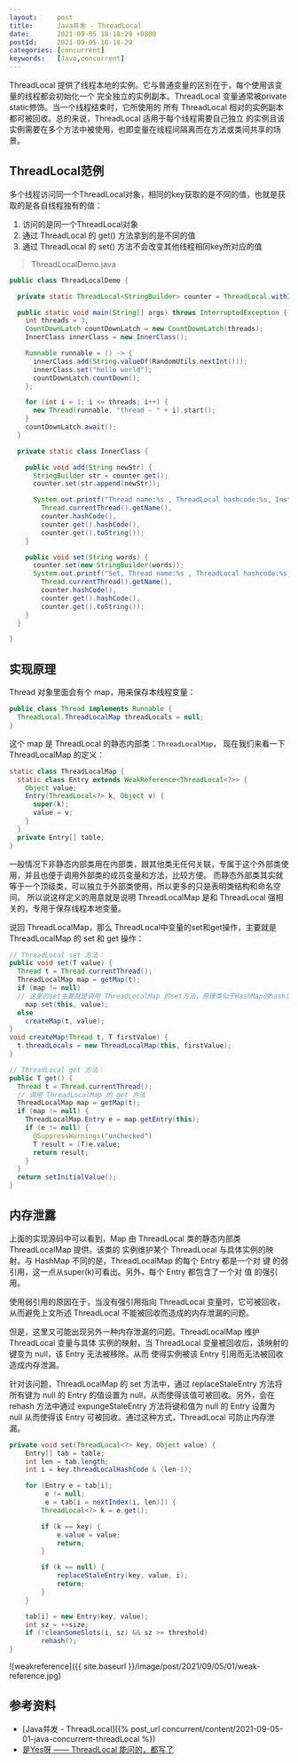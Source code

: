 ```yaml
---
layout:     post
title:      Java并发 - ThreadLocal
date:       2021-09-05 18:18:29 +0800
postId:     2021-09-05-18-18-29
categories: [concurrent]
keywords:   [Java,concurrent]
---
```


ThreadLocal 提供了线程本地的实例。它与普通变量的区别在于，每个使用该变量的线程都会初始化一个
完全独立的实例副本。ThreadLocal 变量通常被private static修饰。当一个线程结束时，它所使用的
所有 ThreadLocal 相对的实例副本都可被回收。总的来说，ThreadLocal 适用于每个线程需要自己独立
的实例且该实例需要在多个方法中被使用，也即变量在线程间隔离而在方法或类间共享的场景。

## ThreadLocal范例

多个线程访问同一个ThreadLocal对象，相同的key获取的是不同的值，也就是获取的是各自线程独有的值：
1. 访问的是同一个ThreadLocal对象
2. 通过 ThreadLocal 的 get() 方法拿到的是不同的值
3. 通过 ThreadLocal 的 set() 方法不会改变其他线程相同key所对应的值

> ThreadLocalDemo.java

```java
public class ThreadLocalDemo {

  private static ThreadLocal<StringBuilder> counter = ThreadLocal.withInitial(() -> new StringBuilder());

  public static void main(String[] args) throws InterruptedException {
    int threads = 3;
    CountDownLatch countDownLatch = new CountDownLatch(threads);
    InnerClass innerClass = new InnerClass();

    Runnable runnable = () -> {
      innerClass.add(String.valueOf(RandomUtils.nextInt()));
      innerClass.set("hello world");
      countDownLatch.countDown();
    };

    for (int i = 1; i <= threads; i++) {
      new Thread(runnable, "thread - " + i).start();
    }
    countDownLatch.await();
  }

  private static class InnerClass {

    public void add(String newStr) {
      StringBuilder str = counter.get();
      counter.set(str.append(newStr));

      System.out.printf("Thread name:%s , ThreadLocal hashcode:%s, Instance hashcode:%s, Value:%s\n",
        Thread.currentThread().getName(),
        counter.hashCode(),
        counter.get().hashCode(),
        counter.get().toString());
    }

    public void set(String words) {
      counter.set(new StringBuilder(words));
      System.out.printf("Set, Thread name:%s , ThreadLocal hashcode:%s,  Instance hashcode:%s, Value:%s\n",
        Thread.currentThread().getName(),
        counter.hashCode(),
        counter.get().hashCode(),
        counter.get().toString());
    }
  }

}
``` 

## 实现原理

Thread 对象里面会有个 map，用来保存本线程变量：
```java
public class Thread implements Runnable {
  ThreadLocal.ThreadLocalMap threadLocals = null;
}
```
这个 map 是 ThreadLocal 的静态内部类：`ThreadLocalMap`，
现在我们来看一下 ThreadLocalMap 的定义：

```java
static class ThreadLocalMap {
  static class Entry extends WeakReference<ThreadLocal<?>> {
    Object value;
    Entry(ThreadLocal<?> k, Object v) {
      super(k);
      value = v;
    }
  }
  private Entry[] table;
}
```
一般情况下非静态内部类用在内部类，跟其他类无任何关联，专属于这个外部类使用，并且也便于调用外部类的成员变量和方法，比较方便。
而静态外部类其实就等于一个顶级类，可以独立于外部类使用，所以更多的只是表明类结构和命名空间。
所以说这样定义的用意就是说明 ThreadLocalMap 是和 ThreadLocal 强相关的，专用于保存线程本地变量。

说回 ThreadLocalMap，那么 ThreadLocal中变量的set和get操作，主要就是 ThreadLocalMap 的 set 和 get 操作：
```java
// ThreadLocal set 方法：
public void set(T value) {
  Thread t = Thread.currentThread();
  ThreadLocalMap map = getMap(t);
  if (map != null)
  // 这里的set主要就是调用 ThreadLocalMap 的set方法，原理类似于HashMap的hash求址，只不过这里用的是开放寻址法
    map.set(this, value);
  else
    createMap(t, value);
}
void createMap(Thread t, T firstValue) {
  t.threadLocals = new ThreadLocalMap(this, firstValue);
}

// ThreadLocal get 方法：
public T get() {
  Thread t = Thread.currentThread();
  // 调用 ThreadLocalMap 的 get 方法
  ThreadLocalMap map = getMap(t);
  if (map != null) {
    ThreadLocalMap.Entry e = map.getEntry(this);
    if (e != null) {
      @SuppressWarnings("unchecked")
      T result = (T)e.value;
      return result;
    }
  }
  return setInitialValue();
}
```

## 内存泄露
上面的实现源码中可以看到，Map 由 ThreadLocal 类的静态内部类 ThreadLocalMap 提供。该类的
实例维护某个 ThreadLocal 与具体实例的映射。与 HashMap 不同的是，ThreadLocalMap 的每个 
Entry 都是一个对 键 的弱引用，这一点从super(k)可看出。另外，每个 Entry 都包含了一个对 值 
的强引用。

使用弱引用的原因在于，当没有强引用指向 ThreadLocal 变量时，它可被回收，从而避免上文所述 
ThreadLocal 不能被回收而造成的内存泄漏的问题。

但是，这里又可能出现另外一种内存泄漏的问题。ThreadLocalMap 维护 ThreadLocal 变量与具体
实例的映射，当 ThreadLocal 变量被回收后，该映射的键变为 null，该 Entry 无法被移除。从而
使得实例被该 Entry 引用而无法被回收造成内存泄漏。

针对该问题，ThreadLocalMap 的 set 方法中，通过 replaceStaleEntry 方法将所有键为 null 
的 Entry 的值设置为 null，从而使得该值可被回收。另外，会在 rehash 方法中通过 expungeStaleEntry 
方法将键和值为 null 的 Entry 设置为 null 从而使得该 Entry 可被回收。通过这种方式，ThreadLocal 
可防止内存泄漏。

```java
private void set(ThreadLocal<?> key, Object value) {
    Entry[] tab = table;
    int len = tab.length;
    int i = key.threadLocalHashCode & (len-1);

    for (Entry e = tab[i];
         e != null;
         e = tab[i = nextIndex(i, len)]) {
        ThreadLocal<?> k = e.get();

        if (k == key) {
            e.value = value;
            return;
        }

        if (k == null) {
            replaceStaleEntry(key, value, i);
            return;
        }
    }

    tab[i] = new Entry(key, value);
    int sz = ++size;
    if (!cleanSomeSlots(i, sz) && sz >= threshold)
        rehash();
}
```

![weakreference]({{ site.baseurl }}/image/post/2021/09/05/01/weak-reference.jpg)

## 参考资料
* [Java并发 - ThreadLocal]({% post_url concurrent/content/2021-09-05-01-java-concurrent-threadLocal %})
* [是Yes呀 —— ThreadLocal 能问的，都写了](https://zhuanlan.zhihu.com/p/404403218)
